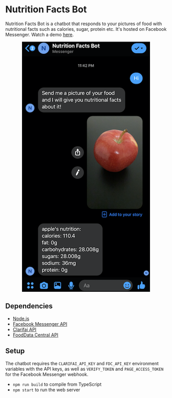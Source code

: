 # Nutrition Facts Bot
Nutrition Facts Bot is a chatbot that responds to your pictures of food with nutritional facts such as calories, sugar, protein etc. It's hosted on Facebook Messenger. Watch a demo [here](https://youtu.be/CRJ8--mFamY).

<a href="https://youtu.be/CRJ8--mFamY">
  <p align="center">
    <img src="/images/screenshot.png" />
  </p>
</a>

## Dependencies
- [Node.js](https://nodejs.org)
- [Facebook Messenger API](https://developers.facebook.com/docs/messenger-platform/)
- [Clarifai API](https://www.clarifai.com/developer)
- [FoodData Central API](https://fdc.nal.usda.gov/api-guide.html)

## Setup 
The chatbot requires the `CLARIFAI_API_KEY` and `FDC_API_KEY` environment variables with the API keys, as well as `VERIFY_TOKEN` and `PAGE_ACCESS_TOKEN` for the Facebook Messenger webhook.
- `npm run build` to compile from TypeScript
- `npm start` to run the web server

